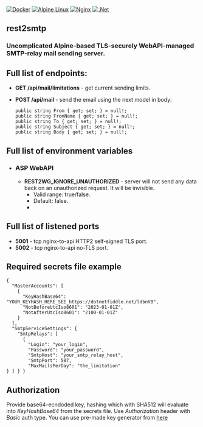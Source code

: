 [![Docker](https://img.shields.io/badge/docker-%230db7ed.svg?style=for-the-badge&logo=docker&logoColor=white)](https://hub.docker.com/repository/docker/luminodiode/rest2wireguard)
[![Alpine Linux](https://img.shields.io/badge/Alpine_Linux-%230D597F.svg?style=for-the-badge&logo=alpine-linux&logoColor=white)](https://www.alpinelinux.org)
[![Nginx](https://img.shields.io/badge/nginx-%23009639.svg?style=for-the-badge&logo=nginx&logoColor=white)](https://nginx.org)
[![.Net](https://img.shields.io/badge/.NET-5C2D91?style=for-the-badge&logo=.net&logoColor=white)](https://dotnet.microsoft.com/en-us/apps/aspnet)

## rest2smtp
### Uncomplicated Alpine-based TLS-securely WebAPI-managed SMTP-relay mail sending server.

## Full list of endpoints:
  - **GET /api/mail/limitations** - get current sending limits.
  - **POST /api/mail** - send the email using the next model in body:
    
        public string From { get; set; } = null!;
        public string FromName { get; set; } = null!;
        public string To { get; set; } = null!;
        public string Subject { get; set; } = null!;
        public string Body { get; set; } = null!;
      
## Full list of environment variables
- ### ASP WebAPI
    - **REST2WG_IGNORE_UNAUTHORIZED** - server will not send any data back on an unauthorized request. It will be invisible.
        - Valid range: true/false.
        - Default: false.
        - 
## Full list of listened ports
- **5001** - tcp nginx-to-api HTTP2 self-signed TLS port.
- **5002** - tcp nginx-to-api no-TLS port.

## Required secrets file example
    {
      "MasterAccounts": [
        {
          "KeyHashBase64": "YOUR_KEYHASH_HERE_SEE_https://dotnetfiddle.net/ldbnVB",
          "NotBeforeUtcIso8601": "2023-01-01Z",
          "NotAfterUtcIso8601": "2100-01-01Z"
        }
      ],
      "SmtpServiceSettings": {
        "SmtpRelays": [
          {
            "Login": "your_login",
            "Password": "your_password",
            "SmtpHost": "your_smtp_relay_host",
            "SmtpPort": 587,
            "MaxMailsPerDay": "the_limitation"
    } ] } }

## Authorization
Provide base64-ecndoded key, hashing which with SHA512 will evaluate into *KeyHashBase64* from the secrets file. Use *Authorization* header with *Basic* auth type. You can use pre-made key generator from [here](https://github.com/LuminoDiode/rest2wireguard#if-you-want-to-use-authorization)
